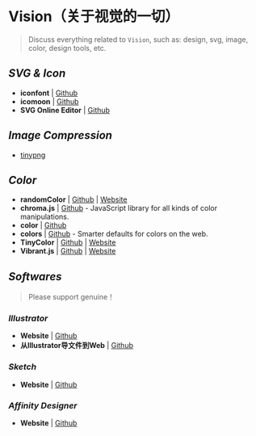 # Vision（关于视觉的一切）

> Discuss everything related to `Vision`, such as: design, svg, image, color, design tools, etc.

## _SVG & Icon_

- **iconfont** | [Github](http://www.iconfont.cn/)
- **icomoon** | [Github](https://icomoon.io/app/#/select)
- **SVG Online Editor** | [Github](http://editor.method.ac/#move_front)


## _Image Compression_

- [tinypng](https://tinypng.com)

## _Color_

- **randomColor** | [Github](https://github.com/davidmerfield/randomColor) | [Website](https://randomcolor.llllll.li/)
- **chroma.js** | [Github](https://github.com/gka/chroma.js) - JavaScript library for all kinds of color manipulations.
- **color** | [Github](https://github.com/Qix-/color)
- **colors** | [Github](https://github.com/mrmrs/colors) - Smarter defaults for colors on the web.
- **TinyColor** | [Github](https://github.com/bgrins/TinyColor) | [Website](http://bgrins.github.io/TinyColor/)
- **Vibrant.js** | [Github](https://github.com/jariz/vibrant.js/) | [Website](https://github.com/jariz/vibrant.js)


## _Softwares_

> Please support genuine！

### _Illustrator_

- **Website** | [Github](https://www.adobe.com/products/illustrator.html)
- **从Illustrator导文件到Web** | [Github](https://www.w3cplus.com/svg/svg-files-from-illustrator-to-the-web.html)


### _Sketch_

- **Website** | [Github](https://www.sketchapp.com/)


### _Affinity Designer_

- **Website** | [Github](https://affinity.serif.com/zh-cn/designer/)

